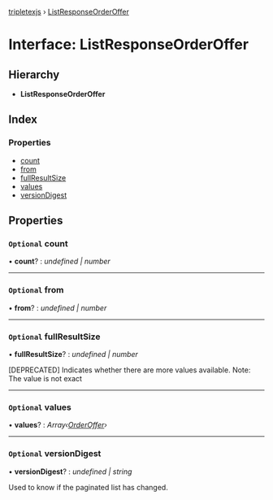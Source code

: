[tripletexjs](../README.md) › [ListResponseOrderOffer](listresponseorderoffer.md)

# Interface: ListResponseOrderOffer

## Hierarchy

* **ListResponseOrderOffer**

## Index

### Properties

* [count](listresponseorderoffer.md#optional-count)
* [from](listresponseorderoffer.md#optional-from)
* [fullResultSize](listresponseorderoffer.md#optional-fullresultsize)
* [values](listresponseorderoffer.md#optional-values)
* [versionDigest](listresponseorderoffer.md#optional-versiondigest)

## Properties

### `Optional` count

• **count**? : *undefined | number*

___

### `Optional` from

• **from**? : *undefined | number*

___

### `Optional` fullResultSize

• **fullResultSize**? : *undefined | number*

[DEPRECATED] Indicates whether there are more values available. Note: The value is not exact

___

### `Optional` values

• **values**? : *Array‹[OrderOffer](orderoffer.md)›*

___

### `Optional` versionDigest

• **versionDigest**? : *undefined | string*

Used to know if the paginated list has changed.
